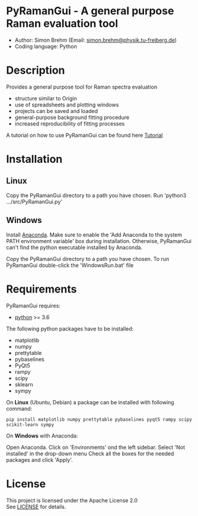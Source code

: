 # PyRamanGui - A general purpose Raman evaluation tool 
  - Author: Simon Brehm (Email: simon.brehm@physik.tu-freiberg.de) 
  - Coding language: Python 

# Description
Provides a general purpose tool for Raman spectra evaluation
  - structure similar to Origin 
  - use of spreadsheets and plotting windows
  - projects can be saved and loaded
  - general-purpose background fitting procedure
  - increased reproducibility of fitting processes 
  
A tutorial on how to use PyRamanGui can be found here [Tutorial](doc/README.md)

# Installation
## Linux
Copy the PyRamanGui directory to a path you have chosen. 
Run 'python3 .../src/PyRamanGui.py'

## Windows
Install [Anaconda](https://www.anaconda.com/products/distribution). Make sure to enable the 'Add Anaconda to the system 
PATH environment variable' box during installation. Otherwise, PyRamanGui can't find the python executable installed 
by Anaconda.

Copy the PyRamanGui directory to a path you have chosen. To run PyRamanGui double-click the 'WindowsRun.bat' file

# Requirements
PyRamanGui requires:
  - [python](https://www.python.org/downloads/) >= 3.6
  
The following python packages have to be installed:
  - matplotlib
  - numpy
  - prettytable
  - pybaselines
  - PyQt5
  - rampy
  - scipy
  - sklearn
  - sympy

On **Linux** (Ubuntu, Debian) a package can be installed with following command:
```
pip install matplotlib numpy prettytable pybaselines pyqt5 rampy scipy scikit-learn sympy
```


On **Windows** with Anaconda:

Open Anaconda. Click on 'Environments' ond the left sidebar. Select 'Not installed' in the drop-down menu
Check all the boxes for the needed packages and click 'Apply'.

# License
This project is licensed under the Apache License 2.0   
See [LICENSE](LICENSE) for details.
